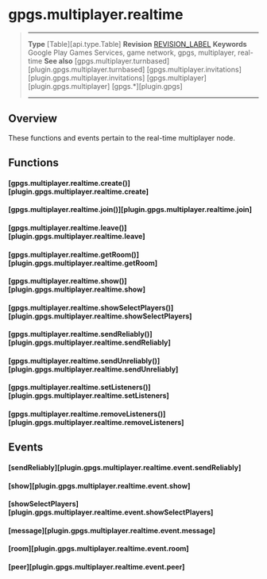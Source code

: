 # gpgs.multiplayer.realtime

> --------------------- ------------------------------------------------------------------------------------------
> __Type__              [Table][api.type.Table]
> __Revision__          [REVISION_LABEL](REVISION_URL)
> __Keywords__          Google Play Games Services, game network, gpgs, multiplayer, real-time
> __See also__          [gpgs.multiplayer.turnbased][plugin.gpgs.multiplayer.turnbased]
>						[gpgs.multiplayer.invitations][plugin.gpgs.multiplayer.invitations]
>						[gpgs.multiplayer][plugin.gpgs.multiplayer]
>                       [gpgs.*][plugin.gpgs]
> --------------------- ------------------------------------------------------------------------------------------

## Overview

These functions and events pertain to the <nobr>real-time</nobr> multiplayer node.

## Functions

#### [gpgs.multiplayer.realtime.create()][plugin.gpgs.multiplayer.realtime.create]

#### [gpgs.multiplayer.realtime.join()][plugin.gpgs.multiplayer.realtime.join]

#### [gpgs.multiplayer.realtime.leave()][plugin.gpgs.multiplayer.realtime.leave]

#### [gpgs.multiplayer.realtime.getRoom()][plugin.gpgs.multiplayer.realtime.getRoom]

#### [gpgs.multiplayer.realtime.show()][plugin.gpgs.multiplayer.realtime.show]

#### [gpgs.multiplayer.realtime.showSelectPlayers()][plugin.gpgs.multiplayer.realtime.showSelectPlayers]

#### [gpgs.multiplayer.realtime.sendReliably()][plugin.gpgs.multiplayer.realtime.sendReliably]

#### [gpgs.multiplayer.realtime.sendUnreliably()][plugin.gpgs.multiplayer.realtime.sendUnreliably]

#### [gpgs.multiplayer.realtime.setListeners()][plugin.gpgs.multiplayer.realtime.setListeners]

#### [gpgs.multiplayer.realtime.removeListeners()][plugin.gpgs.multiplayer.realtime.removeListeners]

## Events

#### [sendReliably][plugin.gpgs.multiplayer.realtime.event.sendReliably]

#### [show][plugin.gpgs.multiplayer.realtime.event.show]

#### [showSelectPlayers][plugin.gpgs.multiplayer.realtime.event.showSelectPlayers]

#### [message][plugin.gpgs.multiplayer.realtime.event.message]

#### [room][plugin.gpgs.multiplayer.realtime.event.room]

#### [peer][plugin.gpgs.multiplayer.realtime.event.peer]